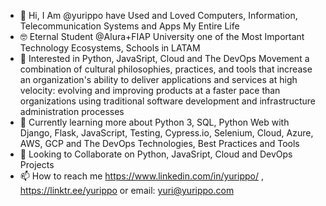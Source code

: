 - 👋 Hi, I Am @yurippo have Used and Loved Computers, Information, Telecommunication Systems and Apps My Entire Life
- 🤓 Eternal Student @Alura+FIAP University one of the Most Important Technology Ecosystems, Schools in LATAM 
- 👀 Interested in Python, JavaSript, Cloud and The DevOps Movement a combination of cultural philosophies, practices, and tools that increase an organization's ability to deliver applications and services at high velocity: evolving and improving products at a faster pace than organizations using traditional software development and infrastructure administration processes
- 🌱 Currently learning more about Python 3, SQL, Python Web with Django, Flask, JavaScript, Testing, Cypress.io, Selenium, Cloud, Azure, AWS, GCP and The DevOps Technologies, Best Practices and Tools  
- 💞️ Looking to Collaborate on Python, JavaSript, Cloud and DevOps Projects
- 📫 How to reach me https://www.linkedin.com/in/yurippo/ , https://linktr.ee/yurippo or email: yuri@yurippo.com

<!---
yurippo/yurippo is a ✨ special ✨ repository because its `README.md` (this file) appears on your GitHub profile.
You can click the Preview link to take a look at your changes.
--->
